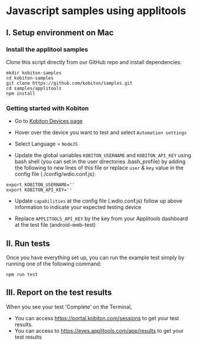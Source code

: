 # Javascript samples using applitools

## I. Setup environment on Mac

### Install the applitool samples

Clone this script directly from our GitHub repo and install dependencies:

```
mkdir kobiton-samples
cd kobiton-samples
git clone https://github.com/kobiton/samples.git
cd samples/applitools
npm install
```

### Getting started with Kobiton

- Go to [Kobiton Devices page](https://portal-test.kobiton.com/devices)

- Hover over the device you want to test and select `Automation settings`

- Select Language = `NodeJS`

- Update the global variables `KOBITON_USERNAME` and `KOBITON_API_KEY` using bash shell (you can set in the user directories .bash_profile) by adding the following to new lines of this file or replace `user` & `key` value in the config file (./config/wdio.conf.js):

```
export KOBITON_USERNAME=''
export KOBITON_API_KEY=''
```

- Update `capabilities` at the config file (.wdio.conf.js) follow up above information to indicate your expected testing device

- Replace `APPLITOOLS_API_KEY` by the key from your Applitools dashboard at the test file (android-web-test)

## II. Run tests

Once you have everything set up, you can run the example test simply by running one of the following command:

```
npm run test
```
## III. Report on the test results

When you see your test 'Complete' on the Terminal, 
 - You can access https://portal.kobiton.com/sessions to get your test results.
 - You can access to https://eyes.applitools.com/app/results to get your test results